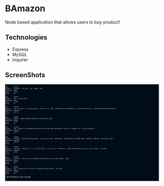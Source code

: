 # BAmazon

Node based application that allows users to buy product!

## Technologies
 - Express
 - MySQL
 - Inquirer
 
 ## ScreenShots
 ![alt text](https://github.com/1Fungi99/bamazon/blob/master/Screenshots/1.png)
